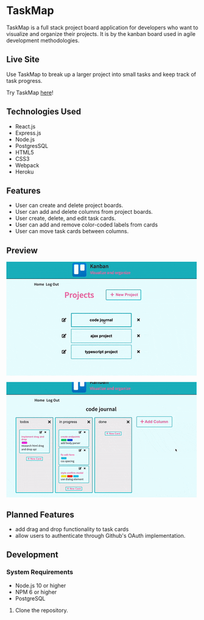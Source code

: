 # TaskMap

 TaskMap is a full stack project board application for developers who want to visualize and organize their projects. It is by the kanban board used in agile development methodologies.

## Live Site

Use TaskMap to break up a larger project into small tasks and keep track of task progress.

Try TaskMap [here](https://project-board-345.herokuapp.com/)!

## Technologies Used

- React.js
- Express.js
- Node.js
- PostgresSQL
- HTML5
- CSS3
- Webpack
- Heroku

## Features

- User can create and delete project boards.
- User can add and delete columns from project boards.
- User create, delete, and edit task cards.
- User can add and remove color-coded labels from cards
- User can move task cards between columns.

## Preview

![TaskMap](assets/demoCreate.gif)

![TaskMap](assets/demoEdit.gif)

## Planned Features

- add drag and drop functionality to task cards
- allow users to authenticate through Github's OAuth implementation.

## Development

### System Requirements

- Node.js 10 or higher
- NPM 6 or higher
- PostgreSQL

1. Clone the repository.
